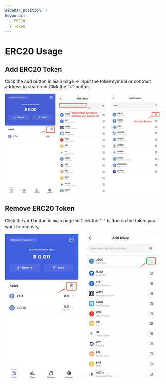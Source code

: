 ```yaml
---
sidebar_position: 7
keywords:
  - ERC20
  - Token
---
```


# ERC20 Usage

## Add ERC20 Token

Click the add button in main page => Input the token symbol or contract address to search => Click the “+” button.

![](./img/add-erc20.webp)

## Remove ERC20 Token

Click the add button in main page => Click the “-” button on the token you want to remove。

![](./img/rm-erc20.webp)

